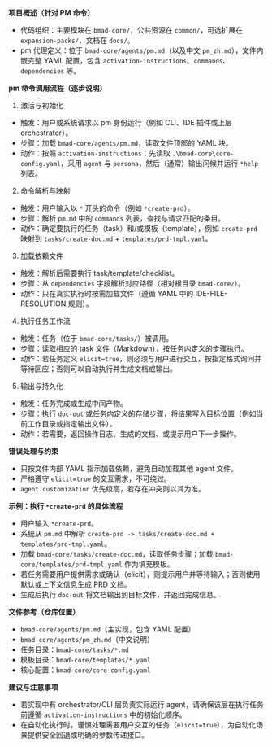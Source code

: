 ﻿**项目概述（针对 PM 命令）**
- 代码组织：主要模块在 `bmad-core/`，公共资源在 `common/`，可选扩展在 `expansion-packs/`，文档在 `docs/`。
- pm 代理定义：位于 `bmad-core/agents/pm.md`（以及中文 `pm_zh.md`），文件内嵌完整 YAML 配置，包含 `activation-instructions`、`commands`、`dependencies` 等。

**pm 命令调用流程（逐步说明）**
1. 激活与初始化
- 触发：用户或系统请求以 pm 身份运行（例如 CLI、IDE 插件或上层 orchestrator）。
- 步骤：加载 `bmad-core/agents/pm.md`，读取文件顶部的 YAML 块。
- 动作：按照 `activation-instructions`：先读取 `.\bmad-core\core-config.yaml`，采用 `agent` 与 `persona`，然后（通常）输出问候并运行 `*help` 列表。

2. 命令解析与映射
- 触发：用户输入以 `*` 开头的命令（例如 `*create-prd`）。
- 步骤：解析 `pm.md` 中的 `commands` 列表，查找与请求匹配的条目。
- 动作：确定要执行的任务（task）和/或模板（template），例如 `create-prd` 映射到 `tasks/create-doc.md` + `templates/prd-tmpl.yaml`。

3. 加载依赖文件
- 触发：解析后需要执行 task/template/checklist。
- 步骤：从 `dependencies` 字段解析对应路径（相对根目录 `bmad-core/`）。
- 动作：只在真实执行时按需加载文件（遵循 YAML 中的 IDE-FILE-RESOLUTION 规则）。

4. 执行任务工作流
- 触发：任务（位于 `bmad-core/tasks/`）被调用。
- 步骤：读取相应的 task 文件（Markdown），按任务内定义的步骤执行。
- 动作：若任务定义 `elicit=true`，则必须与用户进行交互，按指定格式询问并等待回应；否则可以自动执行并生成文档或输出。

5. 输出与持久化
- 触发：任务完成或生成中间产物。
- 步骤：执行 `doc-out` 或任务内定义的存储步骤，将结果写入目标位置（例如当前工作目录或指定输出文件）。
- 动作：若需要，返回操作日志、生成的文档、或提示用户下一步操作。

**错误处理与约束**
- 只按文件内部 YAML 指示加载依赖，避免自动加载其他 agent 文件。
- 严格遵守 `elicit=true` 的交互需求，不可绕过。
- `agent.customization` 优先级高，若存在冲突则以其为准。

**示例：执行 `*create-prd` 的具体流程**
- 用户输入 `*create-prd`。
- 系统从 `pm.md` 中解析 `create-prd -> tasks/create-doc.md + templates/prd-tmpl.yaml`。
- 加载 `bmad-core/tasks/create-doc.md`，读取任务步骤；加载 `bmad-core/templates/prd-tmpl.yaml` 作为填充模板。
- 若任务需要用户提供需求或确认（elicit），则提示用户并等待输入；否则使用默认或上下文信息生成 PRD 文档。
- 生成后执行 `doc-out` 将文档输出到目标文件，并返回完成信息。

**文件参考（仓库位置）**
- `bmad-core/agents/pm.md`（主实现，包含 YAML 配置）
- `bmad-core/agents/pm_zh.md`（中文说明）
- 任务目录：`bmad-core/tasks/*.md`
- 模板目录：`bmad-core/templates/*.yaml`
- 核心配置：`bmad-core/core-config.yaml`

**建议与注意事项**
- 若实现中有 orchestrator/CLI 层负责实际运行 agent，请确保该层在执行任务前遵循 `activation-instructions` 中的初始化顺序。
- 在自动化执行时，谨慎处理需要用户交互的任务（`elicit=true`），为自动化场景提供安全回退或明确的参数传递接口。

